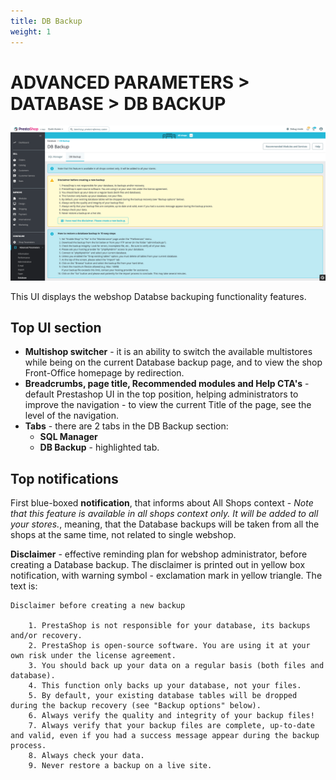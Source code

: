 ```yaml
---
title: DB Backup
weight: 1
---
```


# ADVANCED PARAMETERS > DATABASE > DB BACKUP

![Database Backup UI](static/img/configure-db-backup.png)

This UI displays the webshop Databse backuping functionality features.

## Top UI section

- **Multishop switcher** - it is an ability to switch the available multistores while being on the current Database backup page, and to view the shop Front-Office homepage by redirection.
- **Breadcrumbs, page title, Recommended modules and Help CTA's** - default Prestashop UI in the top position, helping administrators to improve the navigation - to view the current Title of the page, see the level of the navigation.
- **Tabs** - there are 2 tabs in the DB Backup section:
  - **SQL Manager**
  - **DB Backup** - highlighted tab.

## Top notifications

First blue-boxed **notification**, that informs about All Shops context - _Note that this feature is available in all shops context only. It will be added to all your stores._, meaning, that the Database backups will be taken from all the shops at the same time, not related to single webshop. 

**Disclaimer** - effective reminding plan for webshop administrator, before creating a Database backup. The disclaimer is printed out in yellow box notification, with warning symbol - exclamation mark in yellow triangle. The text is:

```
Disclaimer before creating a new backup

    1. PrestaShop is not responsible for your database, its backups and/or recovery.
    2. PrestaShop is open-source software. You are using it at your own risk under the license agreement.
    3. You should back up your data on a regular basis (both files and database).
    4. This function only backs up your database, not your files.
    5. By default, your existing database tables will be dropped during the backup recovery (see "Backup options" below).
    6. Always verify the quality and integrity of your backup files!
    7. Always verify that your backup files are complete, up-to-date and valid, even if you had a success message appear during the backup process.
    8. Always check your data.
    9. Never restore a backup on a live site.
```
